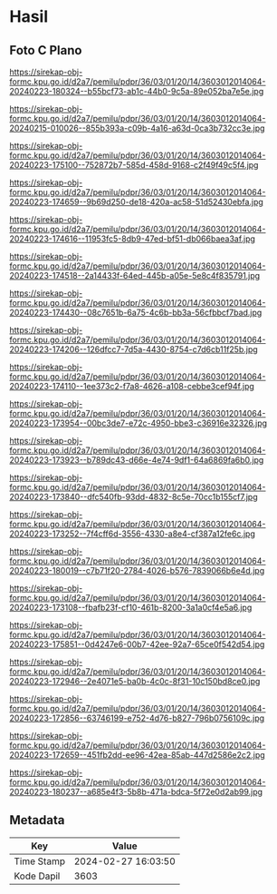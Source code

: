 # Hasil

## Foto C Plano

https://sirekap-obj-formc.kpu.go.id/d2a7/pemilu/pdpr/36/03/01/20/14/3603012014064-20240223-180324--b55bcf73-ab1c-44b0-9c5a-89e052ba7e5e.jpg

https://sirekap-obj-formc.kpu.go.id/d2a7/pemilu/pdpr/36/03/01/20/14/3603012014064-20240215-010026--855b393a-c09b-4a16-a63d-0ca3b732cc3e.jpg

https://sirekap-obj-formc.kpu.go.id/d2a7/pemilu/pdpr/36/03/01/20/14/3603012014064-20240223-175100--752872b7-585d-458d-9168-c2f49f49c5f4.jpg

https://sirekap-obj-formc.kpu.go.id/d2a7/pemilu/pdpr/36/03/01/20/14/3603012014064-20240223-174659--9b69d250-de18-420a-ac58-51d52430ebfa.jpg

https://sirekap-obj-formc.kpu.go.id/d2a7/pemilu/pdpr/36/03/01/20/14/3603012014064-20240223-174616--11953fc5-8db9-47ed-bf51-db066baea3af.jpg

https://sirekap-obj-formc.kpu.go.id/d2a7/pemilu/pdpr/36/03/01/20/14/3603012014064-20240223-174518--2a14433f-64ed-445b-a05e-5e8c4f835791.jpg

https://sirekap-obj-formc.kpu.go.id/d2a7/pemilu/pdpr/36/03/01/20/14/3603012014064-20240223-174430--08c7651b-6a75-4c6b-bb3a-56cfbbcf7bad.jpg

https://sirekap-obj-formc.kpu.go.id/d2a7/pemilu/pdpr/36/03/01/20/14/3603012014064-20240223-174206--126dfcc7-7d5a-4430-8754-c7d6cb11f25b.jpg

https://sirekap-obj-formc.kpu.go.id/d2a7/pemilu/pdpr/36/03/01/20/14/3603012014064-20240223-174110--1ee373c2-f7a8-4626-a108-cebbe3cef94f.jpg

https://sirekap-obj-formc.kpu.go.id/d2a7/pemilu/pdpr/36/03/01/20/14/3603012014064-20240223-173954--00bc3de7-e72c-4950-bbe3-c36916e32326.jpg

https://sirekap-obj-formc.kpu.go.id/d2a7/pemilu/pdpr/36/03/01/20/14/3603012014064-20240223-173923--b789dc43-d66e-4e74-9df1-64a6869fa6b0.jpg

https://sirekap-obj-formc.kpu.go.id/d2a7/pemilu/pdpr/36/03/01/20/14/3603012014064-20240223-173840--dfc540fb-93dd-4832-8c5e-70cc1b155cf7.jpg

https://sirekap-obj-formc.kpu.go.id/d2a7/pemilu/pdpr/36/03/01/20/14/3603012014064-20240223-173252--7f4cff6d-3556-4330-a8e4-cf387a12fe6c.jpg

https://sirekap-obj-formc.kpu.go.id/d2a7/pemilu/pdpr/36/03/01/20/14/3603012014064-20240223-180019--c7b71f20-2784-4026-b576-7839066b6e4d.jpg

https://sirekap-obj-formc.kpu.go.id/d2a7/pemilu/pdpr/36/03/01/20/14/3603012014064-20240223-173108--fbafb23f-cf10-461b-8200-3a1a0cf4e5a6.jpg

https://sirekap-obj-formc.kpu.go.id/d2a7/pemilu/pdpr/36/03/01/20/14/3603012014064-20240223-175851--0d4247e6-00b7-42ee-92a7-65ce0f542d54.jpg

https://sirekap-obj-formc.kpu.go.id/d2a7/pemilu/pdpr/36/03/01/20/14/3603012014064-20240223-172946--2e4071e5-ba0b-4c0c-8f31-10c150bd8ce0.jpg

https://sirekap-obj-formc.kpu.go.id/d2a7/pemilu/pdpr/36/03/01/20/14/3603012014064-20240223-172856--63746199-e752-4d76-b827-796b0756109c.jpg

https://sirekap-obj-formc.kpu.go.id/d2a7/pemilu/pdpr/36/03/01/20/14/3603012014064-20240223-172659--451fb2dd-ee96-42ea-85ab-447d2586e2c2.jpg

https://sirekap-obj-formc.kpu.go.id/d2a7/pemilu/pdpr/36/03/01/20/14/3603012014064-20240223-180237--a685e4f3-5b8b-471a-bdca-5f72e0d2ab99.jpg


## Metadata

| Key        | Value               |
| ---------- | ------------------- |
| Time Stamp | 2024-02-27 16:03:50 |
| Kode Dapil | 3603                |



